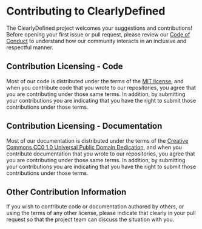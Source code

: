 # Contributing to ClearlyDefined

The ClearlyDefined project welcomes your suggestions and contributions! Before opening your first issue or pull request, please review our
[Code of Conduct](CODE_OF_CONDUCT.md) to understand how our community interacts in an inclusive and respectful manner.

## Contribution Licensing - Code

Most of our code is distributed under the terms of the [MIT license](LICENSE-MIT), and when you contribute code that you wrote to our repositories, 
you agree that you are contributing under those same terms. In addition, by submitting your contributions you are indicating that
you have the right to submit those contributions under those terms.

## Contribution Licensing - Documentation

Most of our documentation is distributed under the terms of the [Creative Commons CC0 1.0 Universal Public Domain Dedication](LICENSE), and when
you contribute documentation that you wrote to our repositories, you agree that you are contributing under those same terms. In addition, by
submitting your contributions you are indicating that you have the right to submit those contributions under those terms.

## Other Contribution Information

If you wish to contribute code or documentation authored by others, or using the terms of any other license, please indicate that clearly in your
pull request so that the project team can discuss the situation with you.
